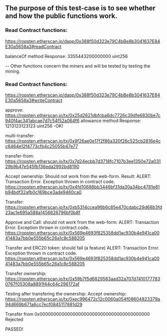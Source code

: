 ## The purpose of this test-case is to see whether and how the public functions work.

### Read Contract functions:
https://ropsten.etherscan.io/dapp/0x388f50d323e79C4bBe8b3041637E84E30a5658a3#readContract

balanceOf method Response: 3355443200000000 uint256

-- Other functions concern the miners and will be tested by testing the mining.

### Read Contract functions:
https://ropsten.etherscan.io/dapp/0x388f50d323e79C4bBe8b3041637E84E30a5658a3#writeContract

approve:
https://ropsten.etherscan.io/tx/0x25d2621dbfcba6dc7726c39dfe6830be7c940f4ac341abcae7d7c54f52a064f6
allowance method Response: 1213123123123 uint256 -OK!

multi-transfer:
https://ropsten.etherscan.io/tx/0x9f26ae0e17f2f86a320f26c525cb2816e4cc6464e12f4773cfb4c25055b47e77

transfer-from:
https://ropsten.etherscan.io/tx/0x7d24ecbb7d3718fc7107b3ee1350e72a03129b9b47e545fb136eda2992bd8190

Accept ownership:  Should not work from the web-form. Result:
ALERT: Transaction Error. Exception thrown in contract code.
https://ropsten.etherscan.io/tx/0x4fd10688bb3446bf31da30a34bc4781e81b94bdf32afb0c169bce3ade9460ca0

Transfer:
https://ropsten.etherscan.io/tx/0xb5314ccea96b6c85e470cdabc29d68b3fd23ac1e695a588a1456626796bf0b8f

Approve and Call: should not work from the web-form:
ALERT: Transaction Error. Exception thrown in contract code.
https://ropsten.etherscan.io/tx/0x569e4693f825358dd1ac930b4e941ca0041483a7bb0e555b65c26a1c8c588205

Transfer and ERC20 token: should fail (a feature)
ALERT: Transaction Error. Exception thrown in contract code.
https://ropsten.etherscan.io/tx/0x569e4693f825358dd1ac930b4e941ca0041483a7bb0e555b65c26a1c8c588205

Transfer ownership:
https://ropsten.etherscan.io/tx/0x59b7f5d6829583aad32a707d74101777830767f05308a8891f44c64c296172af

Testing after transfering the ownership:
Accept ownership: 
https://ropsten.etherscan.io/tx/0xec996472c12c0060a054f08604823379a94d669b671a6cc7ecf0845117881d29

Transfer from 0x0000000000000000000000000000000000000000
Rejected

PASSED!





